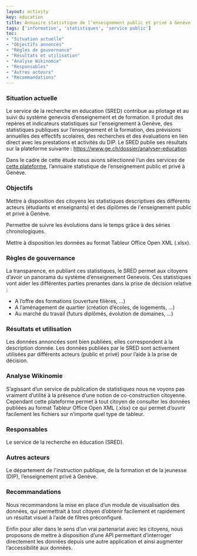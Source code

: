```yaml
---
layout: activity
key: education
title: Annuaire statistique de l’enseignement public et privé à Genève
tags: ['information', 'statistiques', 'service public']
toc:
- "Situation actuelle"
- "Objectifs annoncés"
- "Règles de gouvernance"
- "Résultats et utilisation"
- "Analyse Wikinomie"
- "Responsables"
- "Autres acteurs"
- "Recommandations"
---
```


### Situation actuelle

Le service de la recherche en éducation (SRED) contribue au pilotage et au suivi du système genevois d’enseignement et de formation. Il produit des repères et indicateurs statistiques sur l'enseignement à Genève, des statistiques publiques sur l’enseignement et la formation, des prévisions annuelles des effectifs scolaires, des recherches et des évaluations en lien direct avec les prestations et activités du DIP. Le SRED publie ses résultats sur la plateforme suivante : https://www.ge.ch/dossier/analyser-education

Dans le cadre de cette étude nous avons sélectionné l’un des services de [cette plateforme](https://www.ge.ch/organisation/service-recherche-education), l’annuaire statistique de l’enseignement public et privé à Genève.

### Objectifs

Mettre à disposition des citoyens les statistiques descriptives des différents acteurs (étudiants et enseignants) et des diplômes de l'enseignement public et privé à Genève.

Permettre de suivre les évolutions dans le temps grâce à des séries chronologiques.

Mettre à disposition les données au format Tableur Office Open XML (.xlsx).

### Règles de gouvernance

La transparence, en publiant ces statistiques, le SRED permet aux citoyens d’avoir un panorama du système d’enseignement Genevois.
Ces statistiques vont aider les différentes parties prenantes dans la prise de décision relative :
-	A l’offre des formations (ouverture filières, …)
-	A l’aménagement de quartier (création d’écoles, de logements, …)
-	Au marché du travail (futurs diplômés, évolution de domaines, …) 

### Résultats et utilisation

Les données annoncées sont bien publiées, elles correspondent à la description donnée. Les données publiées par le SRED sont activement utilisées par différents acteurs (public et privé) pour l’aide à la prise de décision.

### Analyse Wikinomie

S’agissant d’un service de publication de statistiques nous ne voyons pas vraiment d’utilité à la présence d’une notion de co-construction citoyenne. Cependant cette plateforme permet à tout citoyen de consulter les données publiées au format Tableur Office Open XML (.xlsx) ce qui permet d’ouvrir facilement les fichiers sur n’importe quel type de tableur.

### Responsables

Le service de la recherche en éducation (SRED).

### Autres acteurs

Le département de l'instruction publique, de la formation et de la jeunesse (DIP), l’enseignement privé à Genève.

### Recommandations

Nous recommandons la mise en place d’un module de visualisation des données, qui permettrait à tout citoyen d’obtenir facilement et rapidement un résultat visuel à l’aide de filtres préconfiguré.

Enfin pour aller dans le sens d’un vrai partenariat avec les citoyens, nous proposons de mettre à disposition d’une API permettant d’interroger directement les données depuis une autre application et ainsi augmenter l’accessibilité aux données.
